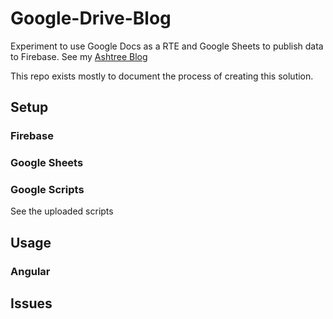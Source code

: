 # Google-Drive-Blog
Experiment to use Google Docs as a RTE and Google Sheets to publish data to Firebase. See my [Ashtree Blog](https://www.ashtree.co.za/blog)

This repo exists mostly to document the process of creating this solution.

## Setup

### Firebase

### Google Sheets

### Google Scripts
See the uploaded scripts

## Usage

### Angular

## Issues
